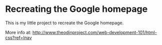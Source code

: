 Recreating the Google homepage
===============
This is my little project to recreate the Google homepage.

More info at: http://www.theodinproject.com/web-development-101/html-css?ref=lnav